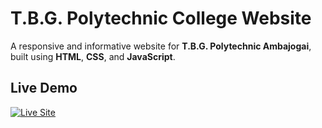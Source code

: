 # T.B.G. Polytechnic College Website 

A responsive and informative website for **T.B.G. Polytechnic Ambajogai**, built using **HTML**, **CSS**, and **JavaScript**.

##  Live Demo

[![Live Site](https://img.shields.io/badge/View-Live--Website-blue?style=for-the-badge&logo=github)](https://suyash15104.github.io/TBG-polytechnic-college-website/)



